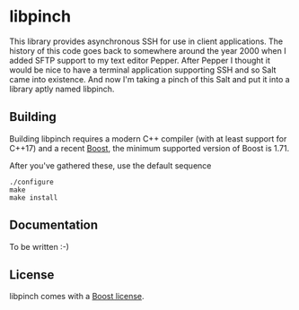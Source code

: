 libpinch
========

This library provides asynchronous SSH for use in client applications. The history of this code goes back to somewhere around the year 2000 when I added SFTP support to my text editor Pepper. After Pepper I thought it would be nice to have a terminal application supporting SSH and so Salt came into existence. And now I'm taking a pinch of this Salt and put it into a library aptly named libpinch.

Building
--------

Building libpinch requires a modern C++ compiler (with at least support for C++17) and a recent [Boost](https://www.boost.org/), the minimum supported version of Boost is 1.71.

After you've gathered these, use the default sequence

```
./configure
make
make install
```

Documentation
-------------

To be written :-)

License
-------

libpinch comes with a [Boost license](https://www.boost.org/users/license.html).